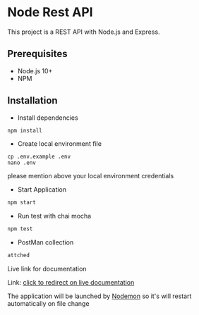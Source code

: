 # Node Rest API

This project is a REST API with Node.js and Express.

## Prerequisites
- Node.js 10+
- NPM

## Installation
- Install dependencies
```bash
npm install
```
- Create local environment file
```shell
cp .env.example .env
nano .env
```
please mention above your local environment credentials

- Start Application
```bash
npm start
```

- Run test with chai mocha
```bash
npm test
```

- PostMan collection
```bash
attched
```

Live link for documentation

Link: [click to redirect on live documentation](https://documenter.getpostman.com/view/5677823/2s9Ykoe1ua)

The application will be launched by [Nodemon](https://nodemon.com) so it's will restart automatically on file change
